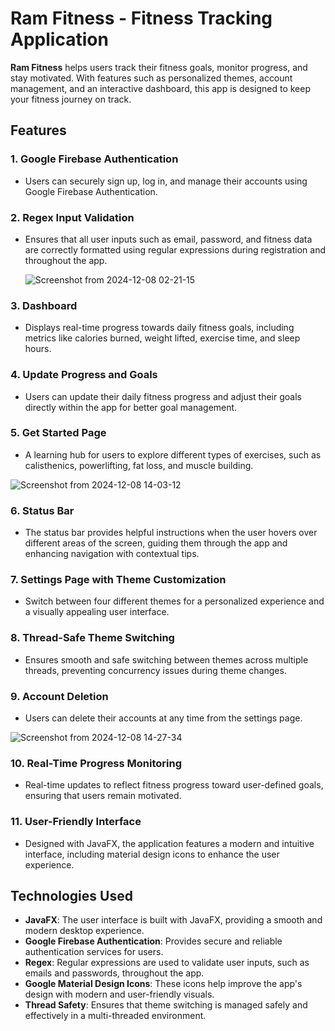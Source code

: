 # **Ram Fitness** - Fitness Tracking Application

**Ram Fitness** helps users track their fitness goals, monitor progress, and stay motivated. With features such as personalized themes, account management, and an interactive dashboard, this app is designed to keep your fitness journey on track.

## **Features**

### 1. **Google Firebase Authentication**
   - Users can securely sign up, log in, and manage their accounts using Google Firebase Authentication.

### 2. **Regex Input Validation**
   - Ensures that all user inputs such as email, password, and fitness data are correctly formatted using regular expressions during registration and throughout the app.

     ![Screenshot from 2024-12-08 02-21-15](https://github.com/user-attachments/assets/33d59e2c-225b-4171-9ffe-83acdf0aa583)


### 3. **Dashboard**
   - Displays real-time progress towards daily fitness goals, including metrics like calories burned, weight lifted, exercise time, and sleep hours.

### 4. **Update Progress and Goals**
   - Users can update their daily fitness progress and adjust their goals directly within the app for better goal management.

### 5. **Get Started Page**
   - A learning hub for users to explore different types of exercises, such as calisthenics, powerlifting, fat loss, and muscle building.

   ![Screenshot from 2024-12-08 14-03-12](https://github.com/user-attachments/assets/eda050bc-f870-47ad-a1af-99da99bc93e5)

### 6. **Status Bar**
   - The status bar provides helpful instructions when the user hovers over different areas of the screen, guiding them through the app and enhancing navigation with contextual tips.

### 7. **Settings Page with Theme Customization**
   - Switch between four different themes for a personalized experience and a visually appealing user interface.

### 8. **Thread-Safe Theme Switching**
   - Ensures smooth and safe switching between themes across multiple threads, preventing concurrency issues during theme changes.

### 9. **Account Deletion**
   - Users can delete their accounts at any time from the settings page.

   ![Screenshot from 2024-12-08 14-27-34](https://github.com/user-attachments/assets/7e468efd-ae31-45cb-8d16-f9c5c243a2d0)

### 10. **Real-Time Progress Monitoring**
   - Real-time updates to reflect fitness progress toward user-defined goals, ensuring that users remain motivated.

### 11. **User-Friendly Interface**
   - Designed with JavaFX, the application features a modern and intuitive interface, including material design icons to enhance the user experience.

## **Technologies Used**

- **JavaFX**: The user interface is built with JavaFX, providing a smooth and modern desktop experience.
- **Google Firebase Authentication**: Provides secure and reliable authentication services for users.
- **Regex**: Regular expressions are used to validate user inputs, such as emails and passwords, throughout the app.
- **Google Material Design Icons**: These icons help improve the app's design with modern and user-friendly visuals.
- **Thread Safety**: Ensures that theme switching is managed safely and effectively in a multi-threaded environment.
